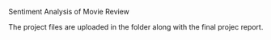 Sentiment Analysis of Movie Review

The project files are uploaded in the folder along with the final projec report. 
